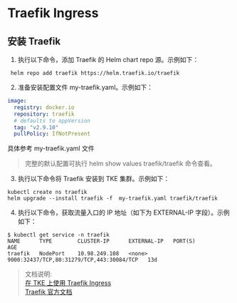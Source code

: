#  Traefik Ingress

## 安装 Traefik

1. 执行以下命令，添加 Traefik 的 Helm chart repo 源。示例如下：
```shell
 helm repo add traefik https://helm.traefik.io/traefik
```

2. 准备安装配置文件 my-traefik.yaml。示例如下：
```yaml
image:
  registry: docker.io
  repository: traefik
  # defaults to appVersion
  tag: "v2.9.10"
  pullPolicy: IfNotPresent
```
具体参考 my-traefik.yaml 文件

> 完整的默认配置可执行 helm show values traefik/traefik 命令查看。  

3. 执行以下命令将 Traefik 安装到 TKE 集群。示例如下：

```shell
kubectl create ns traefik
helm upgrade --install traefik -f  my-traefik.yaml traefik/traefik
```

4. 执行以下命令，获取流量入口的 IP 地址（如下为 EXTERNAL-IP 字段）。示例如下：

```shell
$ kubectl get service -n traefik
NAME      TYPE        CLUSTER-IP      EXTERNAL-IP   PORT(S)                                     AGE
traefik   NodePort    10.98.249.108   <none>        9000:32437/TCP,80:31279/TCP,443:30084/TCP   13d
```


> 文档说明:  
> [在 TKE 上使用 Traefik Ingress](https://cloud.tencent.com/document/product/457/51235)  
> [Traefik 官方文档](https://doc.traefik.io/traefik/routing/providers/kubernetes-crd/) 